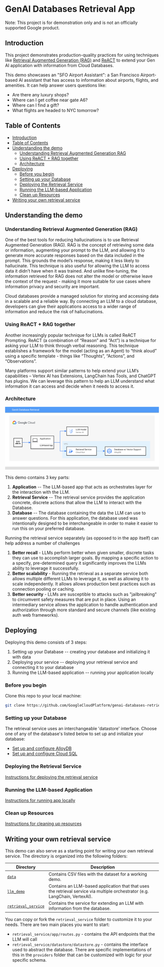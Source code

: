 # GenAI Databases Retrieval App

Note: This project is for demonstration only and is not an officially supported
Google product.


## Introduction

This project demonstrates production-quality practices for using techniques like
[Retrieval Augmented Generation (RAG)][rag] and [ReACT][react] to extend your
Gen AI application with information from Cloud Databases. 

This demo showcases an "SFO Airport Assistant": a San Francisco Airport-based
AI assistant that has access to information about airports, flights, and
amenities. It can help answer users questions like:
* Are there any luxury shops?
* Where can I get coffee near gate A6?
* Where can I find a gift?
* What flights are headed to NYC tomorrow?

[rag]: https://www.promptingguide.ai/techniques/rag
[react]: https://www.promptingguide.ai/techniques/react

## Table of Contents
<!-- TOC depthfrom:2 -->

- [Introduction](#introduction)
- [Table of Contents](#table-of-contents)
- [Understanding the demo](#understanding-the-demo)
    - [Understanding Retrieval Augmented Generation RAG](#understanding-retrieval-augmented-generation-rag)
    - [Using ReACT + RAG together](#using-react--rag-together)
    - [Architecture](#architecture)
- [Deploying](#deploying)
    - [Before you begin](#before-you-begin)
    - [Setting up your Database](#setting-up-your-database)
    - [Deploying the Retrieval Service](#deploying-the-retrieval-service)
    - [Running the LLM-based Application](#running-the-llm-based-application)
    - [Clean up Resources](#clean-up-resources)
- [Writing your own retrieval service](#writing-your-own-retrieval-service)

<!-- /TOC -->

## Understanding the demo

### Understanding Retrieval Augmented Generation (RAG)

One of the best tools for reducing hallucinations is to use Retrieval Augmented
Generation (RAG). RAG is the concept of retrieving some data or information,
augmenting your prompt to the LLM, and allowing it to generate more accurate
responses based on the data included in the prompt. This grounds the model’s
response, making it less likely to hallucinate. This technique is also useful
for allowing the LLM to access data it didn’t have when it was trained.  And
unlike fine-tuning, the information retrieved for RAG does not alter the model
or otherwise leave the context of the request - making it more suitable for use
cases where information privacy and security are important.

Cloud databases provide a managed solution for storing and accessing data in a
scalable and a reliable way. By connecting an LLM to a cloud database,
developers can give their applications access to a wider range of information
and reduce the risk of hallucinations.


### Using ReACT + RAG together

Another increasingly popular technique for LLMs is called ReACT Prompting. ReACT
(a combination of “Reason” and “Act”) is a technique for asking your LLM to
think through verbal reasoning. This technique establishes a framework for the
model (acting as an Agent) to “think aloud” using a specific template - things
like “Thoughts”, “Actions”, and “Observations”. 

Many platforms support similar patterns to help extend your LLM’s capabilities –
Vertex AI has Extensions, LangChain has Tools, and ChatGPT has plugins. We can
leverage this pattern to help an LLM understand what information it can access
and decide when it needs to access it. 

### Architecture

![Overview](./architecture.svg)

This demo contains 3 key parts:
1. **Application** -- The LLM-based app that acts as orchestrates layer for the
   interaction with the LLM.
1. **Retrieval Service** -- The retrieval service provides the application
   concrete, discrete actions that allow the LLM to interact with the Database.
1. **Database** -- The database containing the data the LLM can use to answer
   questions. For this application, the database used was intentionally designed
   to be interchangeable in order to make it easier to run this on your
   preferred database.

Running the retrieval service separately (as opposed to in the app itself) can 
help address a number of challenges 
1. **Better recall** - LLMs perform better when given smaller, discrete tasks
   they can use to accomplish larger goals. By mapping a specific action to a
   specify, pre-determined query it significantly improves the LLMs ability to
   leverage it successfully.
1. **Better scalability** - Running the retrieval as a separate service both
   allows multiple different LLMs to leverage it, as well as allowing it to
   scale independently. It allows allows production best practices such as
   connection pooling or caching.
1. **Better security** - LLMs are susceptible to attacks such as "jailbreaking"
   to circumvent safety measures that are put in place. Using an intermediary
   service allows the application to handle authentication and authorization
   through more standard and secure channels (like existing auth web frameworks).

## Deploying

Deploying this demo consists of 3 steps:
1. Setting up your Database -- creating your database and initializing it with
   data
1. Deploying your service -- deploying your retrieval service and connecting
   it to your database
1. Running the LLM-based application -- running your application locally

### Before you begin

Clone this repo to your local machine:
```bash
git clone https://github.com/GoogleCloudPlatform/genai-databases-retrieval-app.git
```

### Setting up your Database

The retrieval service uses an interchangeable 'datastore' interface. Choose one
of any of the database's listed below to set up and initialize your database:

* [Set up and configure AlloyDB](./docs/datastore/alloydb.md)
* [Set up and configure Cloud SQL](./docs/datastore/cloudsql_postgres.md)

### Deploying the Retrieval Service

[Instructions for deploying the retrieval service](./docs/deploy_retrieval_service.md)

### Running the LLM-based Application

[Instructions for running app locally](./docs/run_langchain_demo.md)

### Clean up Resources

[Instructions for cleaning up resources](./docs/clean_up.md)

## Writing your own retrieval service

This demo can also serve as a starting point for writing your own retrieval
service. The directory is organized into the following folders:

| Directory                                    | Description                                                                           |
|----------------------------------------------|---------------------------------------------------------------------------------------|
| [`data`](/data)                              | Contains CSV files with the dataset for a working demo.                               |
| [`llm_demo`](/llm_demo) | Contains an LLM-based application that that uses the retrieval service via multiple orchestrator (e.g. LangChain, VertexAI). |
| [`retrieval_service`](/retrieval_service)    | Contains the service for extending an LLM with information from the database.         |

You can copy or fork the `retrieval_service` folder to customize it to your
needs. There are two main places you want to start:
- `retrieval_service/app/routes.py` - contains the API endpoints that the LLM
  will call
- `retrieval_service/datastore/datastore.py` - contains the interface used to
  abstract the database. There are specific implementations of this in the
  `providers` folder that can be customized with logic for your specific schema.

